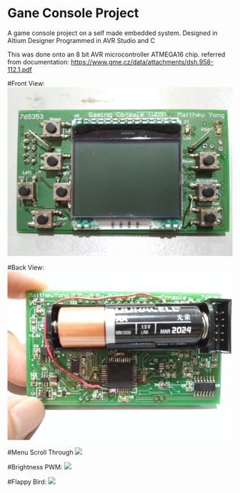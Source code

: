 # Gane Console Project

A game console project on a self made embedded system.
Designed in Altium Designer
Programmed in AVR Studio and C

This was done onto an 8 bit AVR microcontroller ATMEGA16 chip.
referred from documentation: https://www.gme.cz/data/attachments/dsh.958-112.1.pdf

#Front View:
![](images/front.jpg)

#Back View:
![](images/back.jpg)

#Menu Scroll Through
![](images/menuScrollThrough.gif)

#Brightness PWM:
![](images/pwmBrightness.gif)

#Flappy Bird:
![](images/flappybirdexp.gif)




